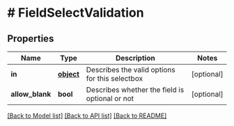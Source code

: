 # # FieldSelectValidation

## Properties

Name | Type | Description | Notes
------------ | ------------- | ------------- | -------------
**in** | [**object**](.md) | Describes the valid options for this selectbox | [optional] 
**allow_blank** | **bool** | Describes whether the field is optional or not | [optional] 

[[Back to Model list]](../../README.md#documentation-for-models) [[Back to API list]](../../README.md#documentation-for-api-endpoints) [[Back to README]](../../README.md)


